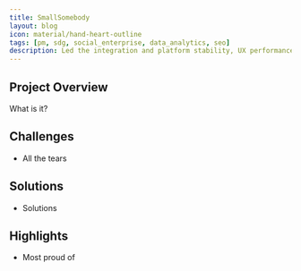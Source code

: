 ```yaml
---
title: SmallSomebody
layout: blog
icon: material/hand-heart-outline
tags: [pm, sdg, social_enterprise, data_analytics, seo]
description: Led the integration and platform stability, UX performance of WiZ service
---
```


## Project Overview

What is it?

## Challenges

- All the tears

## Solutions

- Solutions

## Highlights

- Most proud of

<br>
